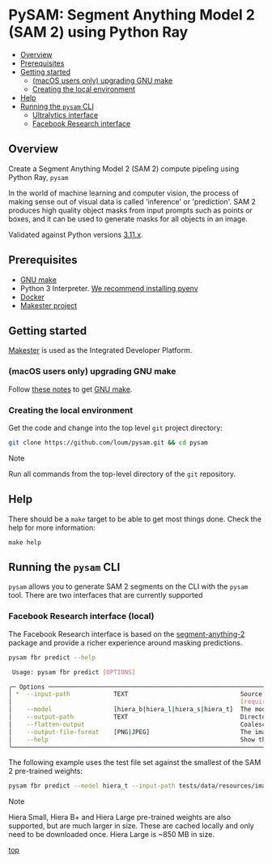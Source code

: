 # PySAM: Segment Anything Model 2 (SAM 2) using Python Ray

- [Overview](#overview)
- [Prerequisites](#prerequisites)
- [Getting started](#getting-started)
  - [(macOS users only) upgrading GNU make](#macos-users-only-upgrading-gnu-make)
  - [Creating the local environment](#creating-the-local-environment)
- [Help](#help)
- [Running the `pysam` CLI](#running-the-pysam-cli)
  - [Ultralytics interface](#ultralytics-interface)
  - [Facebook Research interface](#facebook-research-interface)

## Overview

Create a Segment Anything Model 2 (SAM 2) compute pipeling using Python Ray, `pysam`

In the world of machine learning and computer vision, the process of making sense out of visual data is called 'inference' or 'prediction'. SAM 2 produces high quality object masks from input prompts such as points or boxes, and it can be used to generate masks for all objects in an image.

Validated against Python versions [3.11.x](https://docs.python.org/3.11/).

## Prerequisites

- [GNU make](https://www.gnu.org/software/make/manual/make.html)
- Python 3 Interpreter. [We recommend installing pyenv](https://github.com/pyenv/pyenv)
- [Docker](https://www.docker.com/)
- [Makester project](https://github.com/loum/makester.git)

## Getting started

[Makester](https://loum.github.io/makester/) is used as the Integrated Developer Platform.

### (macOS users only) upgrading GNU make

Follow [these notes](https://loum.github.io/makester/macos/#upgrading-gnu-make-macos) to get
[GNU make](https://www.gnu.org/software/make/manual/make.html).

### Creating the local environment

Get the code and change into the top level `git` project directory:

```sh
git clone https://github.com/loum/pysam.git && cd pysam
```

> [!NOTE]
>
> Run all commands from the top-level directory of the `git` repository.

## Help

There should be a `make` target to be able to get most things done. Check the help for more information:

```
make help
```

## Running the `pysam` CLI

`pysam` allows you to generate SAM 2 segments on the CLI with the `pysam` tool. There are two interfaces that are currently supported

### Facebook Research interface (local)

The Facebook Research interface is based on the [segment-anything-2](https://github.com/facebookresearch/segment-anything-2) package and provide a richer experience around masking predictions.

```sh
pysam fbr predict --help
```

```sh
 Usage: pysam fbr predict [OPTIONS]

╭─ Options ────────────────────────────────────────────────────────────────────────────────────────────────────────────────────────────────╮
│ *  --input-path            TEXT                               Source resource to feed into the Facebook Research SAM 2 predictor.        │
│                                                               [required]                                                                 │
│    --model                 [hiera_b|hiera_l|hiera_s|hiera_t]  The model pre-trained weights to use for predictions.                      │
│    --output-path           TEXT                               Directory to write out SAM 2 masks. [default: None]                        │
│    --flatten-output                                           Coalesce all mask output files to output path (ignore nested folders).     │
│    --output-file-format    [PNG|JPEG]                         The image file format to write with. [default: PNG]                        │
│    --help                                                     Show this message and exit.                                                │
╰──────────────────────────────────────────────────────────────────────────────────────────────────────────────────────────────────────────╯

```

The following example uses the test file set against the smallest of the SAM 2 pre-trained weights:

```sh
pysam fbr predict --model hiera_t --input-path tests/data/resources/images/png --output-path /tmp/images --flatten-output
```

> [!NOTE]
>
> Hiera Small, Hiera B+ and Hiera Large pre-trained weights are also supported, but are much larger in size. These are cached locally and only need to be downloaded once. Hiera Large is ~850 MB in size.

[top](#pysam-segment-anything-model-2-sam-2-using-python-ray)
